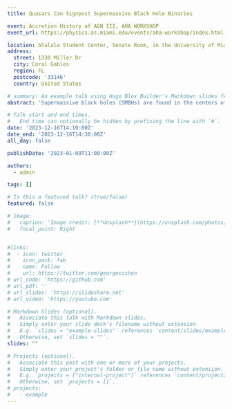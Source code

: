 ```yaml
---
title: Quasars Can Signpost Supermassive Black Hole Binaries

event: Accretion History of AGN III, AHA WORKSHOP
event_url: https://physics.as.miami.edu/events/aha-workshop/index.html

location: Shalala Student Center, Senate Room, in the University of Miami Coral Gables
address:
  street: 1330 Miller Dr
  city: Coral Gables
  region: FL
  postcode: '33146'
  country: United States

# summary: An example talk using Hugo Blox Builder's Markdown slides feature.
abstract: 'Supermassive black holes (SMBHs) are found in the centers of massive galaxies, and galaxy mergers should eventually lead to SMBH mergers. Quasar activity has long been associated with galaxy mergers, so here we investigate if supermassive black hole binaries (SMBHBs) are preferentially found in quasars, and the inferred probability for quasars to include SMBHBs. Our multimessenger investigation folds together a gravitational wave background signal from NANOGrav, a sample of periodic AGN candidates from the Catalina Real-Time Transient Survey, and a quasar mass function, to get a handle on the fraction of SMBHBs which could be found in quasars. We find at 95% confidence that quasars are up to seven times as likely to host an SMBHB as a random galaxy. Quasars should therefore be prioritized as targets for SMBHB searches in pulsar timing arrays.'

# Talk start and end times.
#   End time can optionally be hidden by prefixing the line with `#`.
date: '2023-12-16T14:10:00Z'
date_end: '2023-12-16T14:30:00Z'
all_day: false

publishDate: '2023-01-09T11:00:00Z'

authors:
  - admin

tags: []

# Is this a featured talk? (true/false)
featured: false

# image:
#   caption: 'Image credit: [**Unsplash**](https://unsplash.com/photos/bzdhc5b3Bxs)'
#   focal_point: Right


#links:
#  - icon: twitter
#    icon_pack: fab
#    name: Follow
#    url: https://twitter.com/georgecushen
# url_code: 'https://github.com'
# url_pdf: ''
# url_slides: 'https://slideshare.net'
# url_video: 'https://youtube.com'

# Markdown Slides (optional).
#   Associate this talk with Markdown slides.
#   Simply enter your slide deck's filename without extension.
#   E.g. `slides = "example-slides"` references `content/slides/example-slides.md`.
#   Otherwise, set `slides = ""`.
slides: ""

# Projects (optional).
#   Associate this post with one or more of your projects.
#   Simply enter your project's folder or file name without extension.
#   E.g. `projects = ["internal-project"]` references `content/project/deep-learning/index.md`.
#   Otherwise, set `projects = []`.
# projects:
#   - example
---
```


